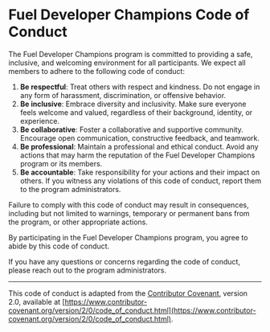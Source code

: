 # Fuel Developer Champions Code of Conduct

The Fuel Developer Champions program is committed to providing a safe, inclusive, and welcoming environment for all participants. We expect all members to adhere to the following code of conduct:

1. **Be respectful**: Treat others with respect and kindness. Do not engage in any form of harassment, discrimination, or offensive behavior.
2. **Be inclusive**: Embrace diversity and inclusivity. Make sure everyone feels welcome and valued, regardless of their background, identity, or experience.
3. **Be collaborative**: Foster a collaborative and supportive community. Encourage open communication, constructive feedback, and teamwork.
4. **Be professional**: Maintain a professional and ethical conduct. Avoid any actions that may harm the reputation of the Fuel Developer Champions program or its members.
5. **Be accountable**: Take responsibility for your actions and their impact on others. If you witness any violations of this code of conduct, report them to the program administrators.

Failure to comply with this code of conduct may result in consequences, including but not limited to warnings, temporary or permanent bans from the program, or other appropriate actions.

By participating in the Fuel Developer Champions program, you agree to abide by this code of conduct.

If you have any questions or concerns regarding the code of conduct, please reach out to the program administrators.

---

This code of conduct is adapted from the [Contributor Covenant](https://www.contributor-covenant.org/), version 2.0, available at [https://www.contributor-covenant.org/version/2/0/code_of_conduct.html](https://www.contributor-covenant.org/version/2/0/code_of_conduct.html).
